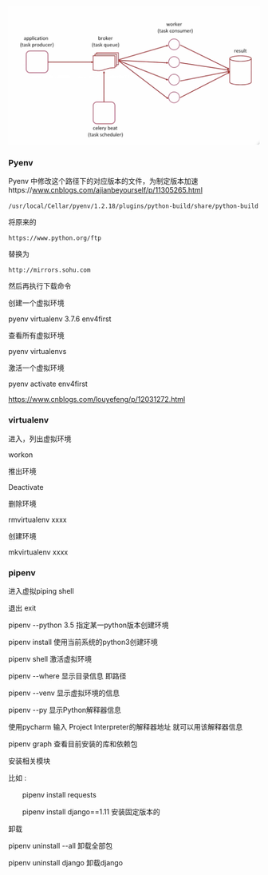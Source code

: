 ![](../rabbit_mq/img/WX20200614-104010@2x.png)

### Pyenv

Pyenv 中修改这个路径下的对应版本的文件，为制定版本加速https://www.cnblogs.com/ajianbeyourself/p/11305265.html

`/usr/local/Cellar/pyenv/1.2.18/plugins/python-build/share/python-build`

将原来的

```
https://www.python.org/ftp
```

替换为

```
http://mirrors.sohu.com
```

然后再执行下载命令

创建一个虚拟环境

pyenv virtualenv 3.7.6 env4first

查看所有虚拟环境

pyenv virtualenvs

激活一个虚拟环境

pyenv activate env4first



https://www.cnblogs.com/louyefeng/p/12031272.html





### virtualenv

进入，列出虚拟环境

workon

推出环境

Deactivate

删除环境

rmvirtualenv xxxx

创建环境

mkvirtualenv xxxx

### pipenv

进入虚拟piping shell

退出 exit

pipenv --python 3.5 指定某一python版本创建环境

pipenv install  使用当前系统的python3创建环境

pipenv shell 激活虚拟环境

pipenv --where 显示目录信息 即路径 

pipenv --venv 显示虚拟环境的信息 

 

pipenv --py 显示Python解释器信息 

使用pycharm  输入 Project Interpreter的解释器地址 就可以用该解释器信息 

 

pipenv graph 查看目前安装的库和依赖包

 

安装相关模块 

比如 :

　　pipenv install requests 

　　pipenv install django==1.11 安装固定版本的

 

卸载

pipenv uninstall --all 卸载全部包

pipenv uninstall django 卸载django